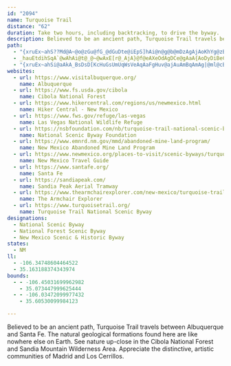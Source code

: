```yaml
---
id: "2094"
name: Turquoise Trail
distance: "62"
duration: Take two hours, including backtracking, to drive the byway.
description: Believed to be an ancient path, Turquoise Trail travels between Albuquerque and Santa Fe. The natural geological formations found here are like nowhere else on Earth. See nature up-close in the Cibola National Forest and Sandia Mountain Wilderness Area. Appreciate the distinctive, artistic communities of Madrid and Los Cerrillos.
path:
  - "{xruEx~ahS??Md@A~@o@zGu@fG_@dGuDte@iEpS]hAi@n@g@b@mDzAgAjAoKhYg@zB]jD?zClAtN?~BKfASl@mAfC}@pC_@j@u@j@sDhAo@HsBIcBPqFfBsJpBsCNeLN}EZmAAiDe@s@JOLUd@E`@Dd@^p@^RhBKx@JtDdATL^j@Rl@@l@cArHeA~EwB~Bi@fCyA`Bi@~@o@xEm@rBg@hCs@hBmAnBu@bCc@`@yCxAiDx@i@dACf@N~@Xd@^Rb@DlE]n@Dh@P~AxAh@PpAC`CaAv@Cn@VNPNl@Cz@o@dAy@VcDEeAJsCl@m@GeBq@yADq@ReB~AoCrBa@PuCBYDyBbAiBK}@XiClBcBpByBlFQ`AMjBWfAeAfC_@f@_Av@sBd@iClAcBvAu@xAgAbDuAjAY`@Y~@?jAb@~@bFzF^p@x@tBj@d@`C\\`@f@\\x@Hv@En@Sl@cAj@y@B[Ki@_@mBaDu@WkBRoDjAy@p@oBxBcAf@y@L_CJy@GkCyAa@EsB`@mDy@eBPsAdAc@h@Yx@KbAClBh@rBHf@?lAy@|Du@`AgAXeAQiAmAmByCi@i@iAe@e@KaB?kCWy@Py@fACxEOpAO`@}AdByApAuCnFcC~C_Af@_@DaAQUSoAyB}CgCiAgCmByBuAkCiAm@eBa@qDmCcA?e@LeAzCa@d@ULsBLc@ZOh@Fx@jDrGHj@Ef@_@b@sDZa@^eAfDKr@d@jCH`Bg@xGGXu@|@{Bb@k@d@Ov@IzBYp@e@^}ARe@XY|@NbA^|@hAlAf@LjADh@QlCuBn@LT^?d@Oj@UXwCxC}EtFYrAXf@ZXvCt@vDbDrBx@hBJnAMbBg@xByAl@?`@x@Kn@cG`Hc@v@?l@N\\XNn@G~AwAvBs@hBMpCAdC]lBa@|Ak@^?ZLTh@B`@IXYPgBZa@P{@lAqAlCcB|@_@`@Gj@Bd@JNVPb@?rFsBt@M`ADnDt@`AMfAs@f@Mh@TTl@Ij@UV{GfDeAjAgFbKI^?^BR^d@t@ExAs@fFkB|BA~C^`D_@`@LRv@BX_@j@cBr@sCt@y@d@e@r@Sp@i@lAi@f@yBhAYZUx@c@jEc@nAo@x@sBdBc@p@eFpJMb@?^H`@RRx@AvCwB`Bm@jGm@hASdBcA|A{An@?b@d@@j@Qn@mCjGYd@y@l@u@V{AbAaAdBY~@YxEOr@oAtCKj@GrDUr@o@j@cExC}AzAiBrBiDxEaCvB_DlBcC`AmDx@sBXo@j@C^Xz@h@D^ElA{@^KlH[jN_DrAEf@Pj@b@"
  - _hauEtdihSqA`@wAhAi@t@_@~@wAxE[r@_AjA}@f@eAXeOdAgDCe@gAaA{AoDyDiBeCgGiMqK}Ny@i@sAK}FvA}C^mSlD{EYwH}A_L{CmPaAeBW}Am@sGmFcBm@{EkAeAm@u@s@w@kAiCoFu@qAsCkC}@g@oBs@sB_@aCKuFR_C?}ESyHDyBEsAScF_BsESmBW}GaCgDyC_BeAu@[mBe@iBQwGGwD}@{]cPqIcGy@]o@QgBI}JLwCK_HaBwBQmFEuBYwAk@aEyByE}AuKkGcDaBoMeEkOsG}o@eS}B_BmAsAmC}DoAoByDaJq@y@u@w@_BaAuMyCqC_AwCgDm@mAmCyI_@s@
  - "{xruEx~ahSi@aAkA_BsDsD[KcHuGsUmUqWsVeAqAaFgHuv@ajAuAmBqAmAg|@ml@cB_AwCw@g]mGcPuAkBWmGuBmDqBoPcMwZaUgGmDkFuByDmBkAs@}AqA}AaByAiC}HeRs@sDEyADqCNaBbBaI^_F?yBQuDmP}zBY_IMkQu@sG{@kCcAiBmAcBuNqPkg@mk@kHaJwB_DiDuFsD_J_G_Rkt@ifC_BkDs@aAi@q@yC_CanA}m@iDqAgDg@oBGgHT}Dp@y@?mBq@eB[eRs@sBWqd@sKoDg@cDDsAP}DtAyAbAcBbB}CjEiDzDmDrC}C|AyCz@eFj@siD{E{eCoBaEM}Es@}EaByAs@iC_BmD_DiAsA{N}SsAwBk@mAq@sB[oBIyAAsTKgBaA_FgEcKgBeCeF{D}@eA_DyEiAsAkF_EcA{@k@y@sAqD[gBg@{A_@y@_B}BcBuAy@eA_AsBc@_BOaA_@sFUw@u@mAiBaAaAIeFBmLkA_RgAkBe@mAe@qB{AiAwAsY}r@{AsCuAgA_Cy@sISgAUiC{@y@EwXpAiDDaD]_Be@iB_A}C{B_v@gn@kKaIoa@uXeY_Rk@WaHgByGkDuJoCy@_@c@q@Oq@KiGMy@U_@uC{@cQmDi@Wi@q@sCcNoBqESmBEwDEk@a@yAkA_Ce@gB_@_FQq@o@uA[c@}AmAoBsB_AmBg@sBmBiOg@sAc@k@i@_@u@Ui@K}AFoAl@gBdCoAv@_ANcBGoAq@sD}DsAiA{ImEcCg@wLWuAMgA[oAw@kDeDaAyBsAoAgAe@uBYqAk@eAeAeAaBgDeCaEoH_AqCe@yCYoDD{JEgB_@wCu@eDm@cBmG{My@kBy@gC}D}RS_DEsDLyCnDq]h@uDlAgGbAeEzVsz@b@kBl@sGBaGW{Ci@eD_@yA]mAw@eBqGmKiJgNuCuCiBsAwh@cUqKsDqKgFaDg@eBEwIf@cCAgCq@aAg@wB}By@iB{Ic]c@kAa@_As@s@y@g@eBm@aAIan@p@cG?sBEgl@mDqVDuJQi}@cLqSaDscAkMwS{CynBuVyq@}IqK_B_PaB}hAyNcHs@uIWqjDg@kKJ]Mmr@@_HYeEg@eHwAmGmBaAg@aA}@cB_CeAcCiRmu@Cg@_EcPmAeEcBgDiBaBmAw@yCgBcFaCcCk@}@IyAAsFR"
websites:
  - url: https://www.visitalbuquerque.org/
    name: Albuquerque
  - url: https://www.fs.usda.gov/cibola
    name: Cibola National Forest
  - url: https://www.hikercentral.com/regions/us/newmexico.html
    name: Hiker Central - New Mexico
  - url: https://www.fws.gov/refuge/las-vegas
    name: Las Vegas National Wildlife Refuge
  - url: https://nsbfoundation.com/nb/turquoise-trail-national-scenic-byway/
    name: National Scenic Byway Foundation
  - url: https://www.emnrd.nm.gov/mmd/abandoned-mine-land-program/
    name: New Mexico Abandoned Mine Land Program
  - url: https://www.newmexico.org/places-to-visit/scenic-byways/turquoise-trail-national/
    name: New Mexico Travel Guide
  - url: https://www.santafe.org/
    name: Santa Fe
  - url: https://sandiapeak.com/
    name: Sandia Peak Aerial Tramway
  - url: https://www.thearmchairexplorer.com/new-mexico/turquoise-trail-scenic-byway.php
    name: The Armchair Explorer
  - url: https://www.turquoisetrail.org/
    name: Turquoise Trail National Scenic Byway
designations:
  - National Scenic Byway
  - National Forest Scenic Byway
  - New Mexico Scenic & Historic Byway
states:
  - NM
ll:
  - -106.34748604464522
  - 35.163188374343974
bounds:
  - - -106.45031699962982
    - 35.073447999625444
  - - -106.03472099977432
    - 35.60530099984123

---
```


Believed to be an ancient path, Turquoise Trail travels between Albuquerque and Santa Fe. The natural geological formations found here are like nowhere else on Earth. See nature up-close in the Cibola National Forest and Sandia Mountain Wilderness Area. Appreciate the distinctive, artistic communities of Madrid and Los Cerrillos.

